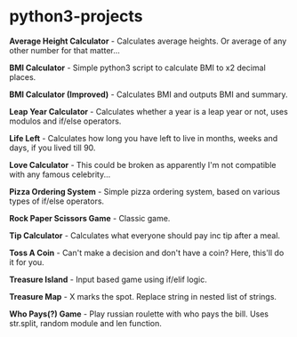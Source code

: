 # python3-projects

**Average Height Calculator** - Calculates average heights. Or average of any other number for that matter...

**BMI Calculator** - Simple python3 script to calculate BMI to x2 decimal places.

**BMI Calculator (Improved)** - Calculates BMI and outputs BMI and summary.

**Leap Year Calculator** - Calculates whether a year is a leap year or not, uses modulos and if/else operators.

**Life Left** - Calculates how long you have left to live in months, weeks and days, if you lived till 90.

**Love Calculator** - This could be broken as apparently I'm not compatible with any famous celebrity...

**Pizza Ordering System** - Simple pizza ordering system, based on various types of if/else operators.

**Rock Paper Scissors Game** - Classic game.

**Tip Calculator** - Calculates what everyone should pay inc tip after a meal.

**Toss A Coin** - Can't make a decision and don't have a coin? Here, this'll do it for you.

**Treasure Island** - Input based game using if/elif logic.  

**Treasure Map** - X marks the spot. Replace string in nested list of strings.

**Who Pays(?) Game** - Play russian roulette with who pays the bill. Uses str.split, random module and len function.
